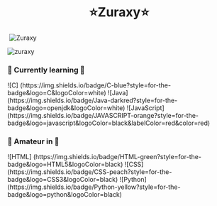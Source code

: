<h1 align="center">⭐️Zuraxy⭐️</h1>

<p>&nbsp;<img align="center" src="https://readmestats.999857.xyz/api?username=Zuraxy&show_icons=true&locale=en&theme=react" alt="Zuraxy" /></p>
<p><img align="center" src="https://github-readme-streak-stats.herokuapp.com/?user=zuraxy&" alt="zuraxy" /></p>

<h3 align="left">🌱 Currently learning 🎯</h3>
![C] (https://img.shields.io/badge/C-blue?style=for-the-badge&logo=C&logoColor=white)
![Java] (https://img.shields.io/badge/Java-darkred?style=for-the-badge&logo=openjdk&logoColor=white)
![JavaScript] (https://img.shields.io/badge/JAVASCRIPT-orange?style=for-the-badge&logo=javascript&logoColor=black&labelColor=red&color=red)


<h3 align="left">🌾 Amateur in 🏹</h3>
![HTML] (https://img.shields.io/badge/HTML-green?style=for-the-badge&logo=HTML5&logoColor=black)
![CSS] (https://img.shields.io/badge/CSS-peach?style=for-the-badge&logo=CSS3&logoColor=black)
![Python] (https://img.shields.io/badge/Python-yellow?style=for-the-badge&logo=python&logoColor=black)


<!--
**zuraxy/Zuraxy** is a ✨ _special_ ✨ repository because its `README.md` (this file) appears on your GitHub profile.

Here are some ideas to get you started:

- 🔭 I’m currently working on ...
- 🌱 I’m currently learning ...
- 👯 I’m looking to collaborate on ...
- 🤔 I’m looking for help with ...
- 💬 Ask me about ...
- 📫 How to reach me: ...
- 😄 Pronouns: ...
- ⚡ Fun fact: ...
-->
